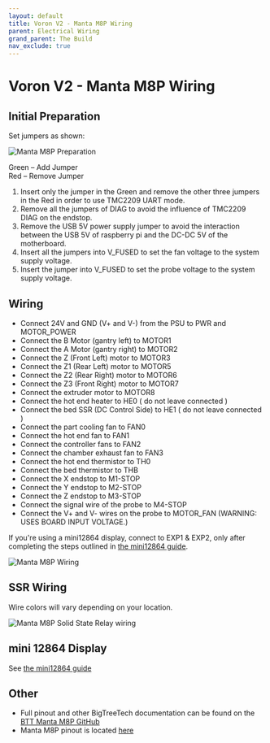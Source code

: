 ```yaml
---
layout: default
title: Voron V2 - Manta M8P Wiring
parent: Electrical Wiring
grand_parent: The Build
nav_exclude: true
---
```


# Voron V2 - Manta M8P Wiring

## Initial Preparation

Set jumpers as shown:

![Manta M8P Preparation](./images/m8p-initial-preparation.png)

Green – Add Jumper\
Red – Remove Jumper

1. Insert only the jumper in the Green and remove the other three jumpers in the Red in order to use TMC2209 UART mode.
2. Remove all the jumpers of DIAG to avoid the influence of TMC2209 DIAG on the endstop.
3. Remove the USB 5V power supply jumper to avoid the interaction between the USB 5V of raspberry pi and the DC-DC 5V of the motherboard.
4. Insert all the jumpers into V_FUSED to set the fan voltage to the system supply voltage.
5. Insert the jumper into V_FUSED to set the probe voltage to the system supply voltage.

## Wiring

- Connect 24V and GND (V+ and V-) from the PSU to PWR and MOTOR_POWER
- Connect the B Motor (gantry left) to MOTOR1
- Connect the A Motor (gantry right) to MOTOR2
- Connect the Z (Front Left) motor to MOTOR3
- Connect the Z1 (Rear Left) motor to MOTOR5
- Connect the Z2 (Rear Right) motor to MOTOR6
- Connect the Z3 (Front Right) motor to MOTOR7
- Connect the extruder motor to MOTOR8
- Connect the hot end heater to HE0  ( do not leave connected )
- Connect the bed SSR (DC Control Side) to HE1 ( do not leave connected )
- Connect the part cooling fan to FAN0
- Connect the hot end fan to FAN1
- Connect the controller fans to FAN2
- Connect the chamber exhaust fan to  FAN3
- Connect the hot end thermistor to TH0
- Connect the bed thermistor to THB
- Connect the X endstop to M1-STOP
- Connect the Y endstop to M2-STOP
- Connect the Z endstop to M3-STOP
- Connect the signal wire of the probe to M4-STOP
- Connect the V+ and V- wires on the probe to MOTOR_FAN (WARNING: USES BOARD INPUT VOLTAGE.)

If you're using a mini12864 display, connect to EXP1 & EXP2, only after completing the steps outlined in [the mini12864 guide](./mini12864_klipper_guide.md).

![Manta M8P Wiring](./images/M8P_V2_Wiring.png)

## SSR Wiring

Wire colors will vary depending on your location.

![Manta M8P Solid State Relay wiring](./images/M8P-ssr-wiring.png)

## mini 12864 Display

See [the mini12864 guide](./mini12864_klipper_guide.md)

## Other

- Full pinout and other BigTreeTech documentation can be found on the [BTT Manta M8P GitHub](https://github.com/bigtreetech/Manta-M8P)
- Manta M8P pinout is located [here](https://github.com/bigtreetech/Manta-M8P/blob/master/Hardware/BIGTREETECH%20MANTA%20M8P%20V1.0%20PinOut.png)
